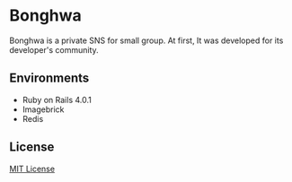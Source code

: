 # Bonghwa
Bonghwa is a private SNS for small group. At first, It was developed for its developer's community.

## Environments
* Ruby on Rails 4.0.1
* Imagebrick
* Redis

## License
[MIT License](http://opensource.org/licenses/MIT)
